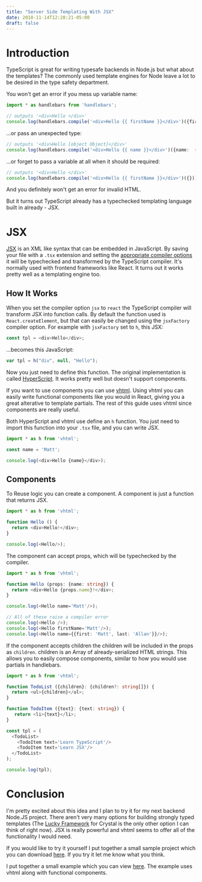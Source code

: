 ```yaml
---
title: "Server Side Templating With JSX"
date: 2018-11-14T12:28:21-05:00
draft: false
---
```


# Introduction

TypeScript is great for writing typesafe backends in Node.js but what about the templates?  The commonly used template engines for Node leave a lot to be desired in the type safety department.

You won't get an error if you mess up variable name:

```typescript
import * as handlebars from 'handlebars';

// outputs '<div>Hello </div>'
console.log(handlebars.compile('<div>Hello {{ firstName }}</div>')({firstname: 'Matt'}));
```

...or pass an unexpected type:


```typescript
// outputs '<div>Hello [object Object]</div>'
console.log(handlebars.compile('<div>Hello {{ name }}</div>')({name:  {firstname: 'Matt', lastname: 'Allan'}}));
```

...or forget to pass a variable at all when it should be required:

```typescript
// outputs '<div>Hello </div>'
console.log(handlebars.compile('<div>Hello {{ firstName }}</div>')({}));
```

And you definitely won't get an error for invalid HTML.

But it turns out TypeScript already has a typechecked templating language built in already - JSX.

# JSX

[JSX](https://facebook.github.io/jsx/) is an XML like syntax that can be embedded in JavaScript.  By saving your file with a `.tsx` extension and setting the [appropriate compiler options](https://www.typescriptlang.org/docs/handbook/jsx.html) it will be typechecked and transformed by the TypeScript compiler.  It's normally used with frontend frameworks like React.  It turns out it works pretty well as a templating engine too.

## How It Works

When you set the compiler option `jsx` to `react` the TypeScript compiler will transform JSX into function calls.  By default the function used is `React.createElement`, but that can easily be changed using the `jsxFactory` compiler option.  For example with `jsxFactory` set to `h`, this JSX:

```typescript
const tpl = <div>Hello</div>;
```

...becomes this JavaScript:

```javascript
var tpl = h("div", null, "Hello");
```

Now you just need to define this function.  The original implementation is called [HyperScript](https://github.com/hyperhype/hyperscript).  It works pretty well but doesn't support components.

If you want to use components you can use [vhtml](https://github.com/developit/vhtml).  Using vhtml you can easily write functional components like you would in React, giving you a great alterative to template partials.  The rest of this guide uses vhtml since components are really useful.

Both HyperScript and vhtml use define an `h` function.  You just need to import this function into your `.tsx` file, and you can write JSX.

```typescript
import * as h from 'vhtml';

const name = 'Matt';

console.log(<div>Hello {name}</div>);
```

## Components

To Reuse logic you can create a component.  A component is just a function that returns JSX.

```typescript
import * as h from 'vhtml';

function Hello () {
  return <div>Hello!</div>;
}

console.log(<Hello/>);
```

The component can accept props, which will be typechecked by the compiler.

```typescript
import * as h from 'vhtml';

function Hello (props: {name: string}) {
  return <div>Hello {props.name}!</div>;
}

console.log(<Hello name='Matt'/>);

// All of these raise a compiler error
console.log(<Hello />);
console.log(<Hello firstName='Matt'/>);
console.log(<Hello name={{first: 'Matt', last: 'Allan'}}/>);
```

If the component accepts children the children will be included in the props as `children`.  children is an Array of already-serialized HTML strings.  This allows you to easily compose components, similar to how you would use partials in handlebars.

```typescript
import * as h from 'vhtml';

function TodoList ({children}: {children?: string[]}) {
  return <ul>{children}</ul>;
}

function TodoItem ({text}: {text: string}) {
   return <li>{text}</li>;
}

const tpl = (
  <TodoList>
    <TodoItem text='Learn TypeScript'/>
    <TodoItem text='Learn JSX'/>
  </TodoList>
);

console.log(tpl);
```

# Conclusion

I'm pretty excited about this idea and I plan to try it for my next backend Node.JS project.  There aren't very many options for building strongly typed templates (The [Lucky Framework](https://luckyframework.org) for Crystal is the only other option I can think of right now).  JSX is really powerful and vhtml seems to offer all of the functionality I would need.

If you would like to try it yourself I put together a small sample project which you can download [here](https://github.com/yuloh/server-side-tsx-example).  If you try it let me know what you think.

I put together a small example which you can view [here](https://github.com/yuloh/server-side-tsx-example).  The example uses vhtml along with functional components.
